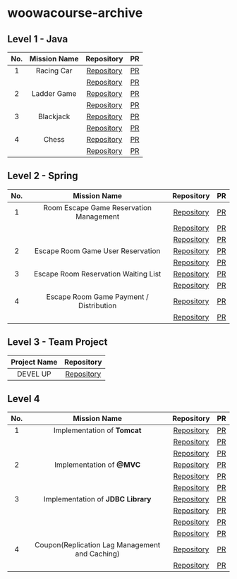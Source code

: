 # woowacourse-archive

## Level 1 - Java
|No.|Mission Name|Repository|PR|
|:--:|:--:|:--:|:--:|
|1|Racing Car|[Repository](https://github.com/Minjoo522/java-racingcar/tree/step1)|[PR](https://github.com/woowacourse/java-racingcar/pull/665)|
|||[Repository](https://github.com/Minjoo522/java-racingcar/tree/step2)|[PR](https://github.com/woowacourse/java-racingcar/pull/736)|
|2|Ladder Game|[Repository](https://github.com/Minjoo522/java-ladder/tree/step1)|[PR](https://github.com/woowacourse/java-ladder/pull/268)|
|||[Repository](https://github.com/Minjoo522/java-ladder/tree/step2)|[PR](https://github.com/woowacourse/java-ladder/pull/340)|
|3|Blackjack|[Repository](https://github.com/Minjoo522/java-blackjack/tree/step1)|[PR](https://github.com/woowacourse/java-blackjack/pull/608)|
|||[Repository](https://github.com/Minjoo522/java-blackjack/tree/step2)|[PR](https://github.com/woowacourse/java-blackjack/pull/695)|
|4|Chess|[Repository](https://github.com/Minjoo522/java-chess/tree/step1)|[PR](https://github.com/woowacourse/java-chess/pull/644)|
|||[Repository](https://github.com/Minjoo522/java-chess/tree/step2)|[PR](https://github.com/woowacourse/java-chess/pull/729)|

## Level 2 - Spring
|No.|Mission Name|Repository|PR|
|:--:|:--:|:--:|:--:|
|1|Room Escape Game Reservation Management|[Repository](https://github.com/Minjoo522/spring-roomescape-admin/tree/step1)|[PR](https://github.com/woowacourse/spring-roomescape-admin/pull/52)|
|||[Repository](https://github.com/Minjoo522/spring-roomescape-admin/tree/step2)|[PR](https://github.com/woowacourse/spring-roomescape-admin/pull/116)|
|||[Repository](https://github.com/Minjoo522/spring-roomescape-admin/tree/step3)|[PR](https://github.com/woowacourse/spring-roomescape-admin/pull/176)|
|2|Escape Room Game User Reservation|[Repository](https://github.com/Minjoo522/spring-roomescape-member/tree/step1)|[PR](https://github.com/woowacourse/spring-roomescape-member/pull/7)|
|||[Repository](https://github.com/Minjoo522/spring-roomescape-member/tree/step2)|[PR](https://github.com/woowacourse/spring-roomescape-member/pull/115)|
|3|Escape Room Reservation Waiting List|[Repository](https://github.com/Minjoo522/spring-roomescape-waiting/tree/step1)|[PR](https://github.com/woowacourse/spring-roomescape-waiting/pull/13)|
|||[Repository](https://github.com/Minjoo522/spring-roomescape-waiting/tree/step2)|[PR](https://github.com/woowacourse/spring-roomescape-waiting/pull/105)|
|4|Escape Room Game Payment / Distribution|[Repository](https://github.com/Minjoo522/spring-roomescape-payment/tree/step1)|[PR](https://github.com/woowacourse/spring-roomescape-payment/pull/52)|
|||[Repository](https://github.com/Minjoo522/spring-roomescape-payment/tree/step2)|[PR](https://github.com/woowacourse/spring-roomescape-payment/pull/103)|

## Level 3 - Team Project
|Project Name|Repository|
|:--:|:--:|
|DEVEL UP|[Repository](https://github.com/woowacourse-teams/2024-devel-up)|

## Level 4
|No.|Mission Name|Repository|PR|
|:--:|:--:|:--:|:--:|
|1|Implementation of **Tomcat**|[Repository](https://github.com/Minjoo522/java-http/tree/step1)|[PR](https://github.com/woowacourse/java-http/pull/519)|
|||[Repository](https://github.com/Minjoo522/java-http/tree/step3)|[PR](https://github.com/woowacourse/java-http/pull/616)|
|||[Repository](https://github.com/Minjoo522/java-http/tree/step4)|[PR](https://github.com/woowacourse/java-http/pull/680)|
|2|Implementation of **@MVC**|[Repository](https://github.com/Minjoo522/java-mvc/tree/step1)|[PR](https://github.com/woowacourse/java-mvc/pull/698)|
|||[Repository](https://github.com/Minjoo522/java-mvc/tree/step2)|[PR](https://github.com/woowacourse/java-mvc/pull/758)|
|||[Repository](https://github.com/Minjoo522/java-mvc/tree/step3)|[PR](https://github.com/woowacourse/java-mvc/pull/812)|
|3|Implementation of **JDBC Library**|[Repository](https://github.com/Minjoo522/java-jdbc/tree/step1)|[PR](https://github.com/woowacourse/java-jdbc/pull/642)|
|||[Repository](https://github.com/Minjoo522/java-jdbc/tree/step2)|[PR](https://github.com/woowacourse/java-jdbc/pull/733)|
|||[Repository](https://github.com/Minjoo522/java-jdbc/tree/step3)|[PR](https://github.com/woowacourse/java-jdbc/pull/782)|
|||[Repository](https://github.com/Minjoo522/java-jdbc/tree/step4)|[PR](https://github.com/woowacourse/java-jdbc/pull/865)|
|4|Coupon(Replication Lag Management and Caching)|[Repository](https://github.com/Minjoo522/java-coupon/tree/step1)|[PR](https://github.com/woowacourse/java-coupon/pull/9)|
|||[Repository](https://github.com/Minjoo522/java-coupon/tree/step2)|[PR](https://github.com/woowacourse/java-coupon/pull/90)|
